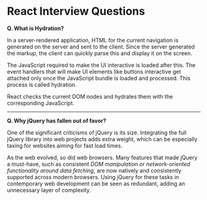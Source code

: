 # React Interview Questions

**Q. What is Hydration?**

In a server-rendered application, HTML for the current navigation is generated on the server and sent to the client. Since the server generated the markup, the client can quickly parse this and display it on the screen.

The JavaScript required to make the UI interactive is loaded after this. The event handlers that will make UI elements like buttons interactive get attached only once the JavaScript bundle is loaded and processed. This process is called hydration.

React checks the current DOM nodes and hydrates them with the corresponding JavaScript.

---

**Q. Why jQuery has fallen out of favor?**

One of the significant criticisms of jQuery is its size. Integrating the full jQuery library into web projects adds extra weight, which can be especially taxing for websites aiming for fast load times.

As the web evolved, so did web browsers. Many features that made jQuery a must-have, such as consistent _DOM manipulation_ or _network-oriented functionality around data fetching_, are now natively and consistently supported across modern browsers. Using jQuery for these tasks in contemporary web development can be seen as redundant, adding an unnecessary layer of complexity.
